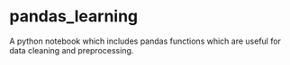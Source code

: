 # pandas_learning
A python notebook which includes pandas functions which are useful for data cleaning and preprocessing.
